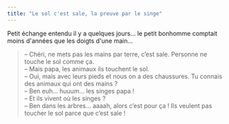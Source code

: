 ```yaml
---
title: "Le sol c'est sale, la preuve par le singe"
---
```


Petit échange entendu il y a quelques jours… le petit bonhomme comptait moins d'années que les doigts d'une main…

<!-- more -->

> – Chéri, ne mets pas les mains par terre, c’est sale. Personne ne touche le sol comme ça.  
> – Mais papa, les animaux ils touchent le sol.  
> – Oui, mais avec leurs pieds et nous on a des chaussures. Tu connais des animaux qui ont des mains ?  
> – Ben euh… huuum… les singes papa !  
> – Et ils vivent où les singes ?  
> – Ben dans les arbres… aaaah, alors c’est pour ça ! Ils veulent pas toucher le sol parce que c’est sale !
